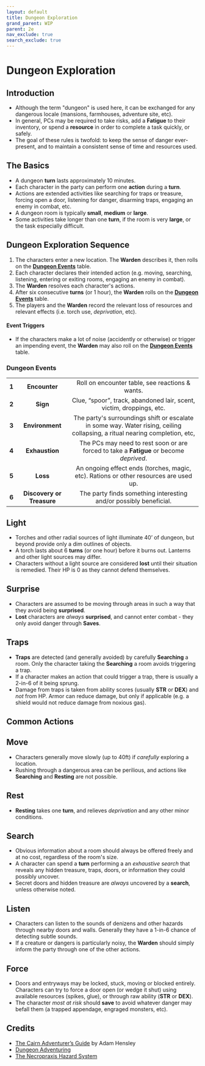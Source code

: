 ```yaml
---
layout: default
title: Dungeon Exploration
grand_parent: WIP
parent: 2e
nav_exclude: true
search_exclude: true
---
```


# Dungeon Exploration

## Introduction
- Although the term "dungeon" is used here, it can be exchanged for any dangerous locale (mansions, farmhouses, adventure site, etc).
- In general, PCs may be required to take risks, add a **Fatigue** to their inventory, or spend a **resource** in order to complete a task quickly, or safely.
- The goal of these rules is twofold: to keep the sense of danger ever-present, and to maintain a consistent sense of time and resources used. 

## The Basics
- A dungeon **turn** lasts approximately 10 minutes.
- Each character in the party can perform one **action** during a **turn**. 
- Actions are extended activities like searching for traps or treasure, forcing open a door, listening for danger, disarming traps, engaging an enemy in combat, etc.
- A dungeon room is typically **small**, **medium** or **large**. 
- Some activities take longer than one **turn**, if the room is very **large**, or the task especially difficult. 

## Dungeon Exploration Sequence
1. The characters enter a new location. The **Warden** describes it, then rolls on the [**Dungeon Events**](#dungeon-events) table.
2. Each character declares their intended action (e.g. moving, searching, listening, entering or exiting rooms, engaging an enemy in combat).
3. The **Warden** resolves each character's actions.
4. After six consecutive **turns** (or 1 hour), the **Warden** rolls on the [**Dungeon Events**](#dungeon-events) table.
5. The players and the **Warden** record the relevant loss of resources and relevant effects (i.e. torch use, _deprivation_, etc).

#### Event Triggers
- If the characters make a lot of noise (accidently or otherwise) or trigger an impending event, the **Warden** may also roll on the [**Dungeon Events**](#dungeon-events) table.

### Dungeon Events

|       |                           |                                                              |
| :---: | :-----------------------: | :----------------------------------------------------------: |
| **1** |       **Encounter**       |       Roll on encounter table, see reactions & wants.        |
| **2** |         **Sign**          | Clue, “spoor”, track, abandoned lair, scent, victim, droppings, etc. |
| **3** |      **Environment**      | The party's surroundings shift or escalate in some way. Water rising, ceiling collapsing, a ritual nearing completion, etc, |
| **4** |      **Exhaustion**       | The PCs may need to rest soon or are forced to take a **Fatigue** or become _deprived_. |
| **5** |         **Loss**          | An ongoing effect ends (torches, magic, etc). Rations or other resources are used up. |
| **6** | **Discovery or Treasure** | The party finds something interesting and/or possibly beneficial. |


## Light
- Torches and other radial sources of light illuminate 40’ of dungeon, but beyond provide only a dim outlines of objects.
- A torch lasts about 6 **turns** (or one hour) before it burns out. Lanterns and other light sources may differ.
- Characters without a light source are considered **lost** until their situation is remedied. Their HP is 0 as they cannot defend themselves. 

## Surprise
- Characters are assumed to be moving through areas in such a way that they avoid being **surprised**.  
- **Lost** characters are _always_ **surprised**, and cannot enter combat - they only avoid danger through **Saves**.

## Traps 
- **Traps** are detected (and generally avoided) by carefully **Searching** a room. Only the character taking the **Searching** a room avoids triggering a trap. 
- If a character makes an action that could trigger a trap, there is usually a 2-in-6 of it being sprung. 
- Damage from traps is taken from ability scores (usually **STR** or **DEX**) and _not_ from HP. Armor can reduce damage, but only if applicable (e.g. a shield would not reduce damage from noxious gas).

## Common Actions

## Move
- Characters generally move slowly (up to 40ft) if _carefully_ exploring a location.  
- Rushing through a dangerous area can be perilious, and actions like **Searching** and **Resting** are not possible. 

## Rest
- **Resting** takes one **turn**, and relieves _deprivation_ and any other minor conditions.

## Search
- Obvious information about a room should always be offered freely and at no cost, regardless of the room's size.
- A character can spend a **turn** performing a an _exhaustive search_ that reveals any hidden treasure, traps, doors, or information they could possibly uncover. 
- Secret doors and hidden treasure are _always_ uncovered by a **search**, unless otherwise noted.

## Listen
- Characters can listen to the sounds of denizens and other hazards through nearby doors and walls. Generally they have a 1-in-6 chance of detecting subtle sounds. 
- If a creature or dangers is particularly noisy, the **Warden** should simply inform the party through one of the other actions. 

## Force
- Doors and entryways may be locked, stuck, moving or blocked entirely. Characters can try to force a door open (or wedge it shut) using available resources (spikes, glue), or through raw ability (**STR** or **DEX**). 
- The character _most at risk_ should **save** to avoid whatever danger may befall them (a trapped appendage, engraged monsters, etc).



## Credits

- [The Cairn Adventurer’s Guide](https://adamhensley.itch.io/cairn-adventurers-guide) by Adam Hensley
- [Dungeon Adventuring](https://oldschoolessentials.necroticgnome.com/srd/index.php/Dungeon_Adventuring)
- [The Necropraxis Hazard System](https://www.necropraxis.com/2017/11/22/hazard-system-v0-3/)